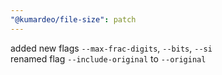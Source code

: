 ```yaml
---
"@kumardeo/file-size": patch
---
```


added new flags `--max-frac-digits`, `--bits`, `--si`  
renamed flag `--include-original` to `--original`
